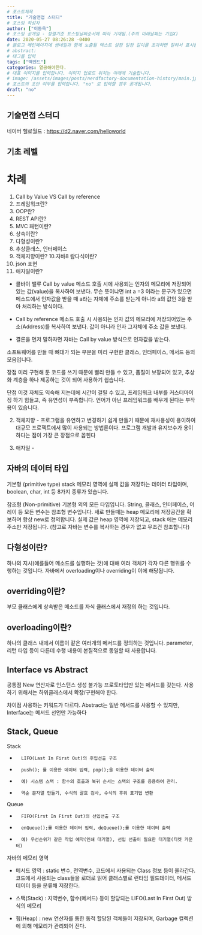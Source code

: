 ```yaml
---
# 포스트제목
title: "기술면접 스터디"
# 포스팅 작성자
author: ["이동옥"] 
# 포스팅 공개일 - 정렬기준 포스팅날짜순서에 따라 기재됨.(주의 미래날짜는 기입X)
date: 2020-05-27 08:26:28 -0400
# 블로그 메인페이지에 썸네일과 함께 노출될 텍스트 설정 일정 길이를 초과하면 잘려서 표시됨.
# abstract:
# 태그를 입력
tags: ["백엔드"]
categories: 열공해야한다.
# 대표 이미지를 입력합니다. 이미지 업로드 위치는 아래에 기술합니다.
# image: /assets/images/posts/nerdfactory-documentation-history/main.jpg
# 포스트의 초안 여부를 입력합니다. "no" 로 입력할 경우 공개됩니다.
draft: "no"
---
```


## 기술면접 스터디

네이버 헬로월드 : https://d2.naver.com/helloworld


## 기초 레벨

# 차례
1. Call by Value VS Call by reference
2. 프레임워크란?
3. OOP란?
4. REST API란?
5. MVC 패턴이란?
6. 상속이란?
7. 다형성이란?
8. 추상클래스, 인터페이스
9. 객체지향이란?
10.자바8 람다식이란?
11. json 표현
12. 애자일이란?

 - 콜바이 밸류 Call by value
 메소드 호출 시에 사용되는 인자의 메모리에 저장되어 있는 값(value)을 복사하여 보낸다.
무슨 뜻이냐면 int a =3 이라는 문구가 있으면 
메소드에서 인자값을 받을 때 a라는 자체에 주소를 받는게 아니라 a의 값인 3을 받아 처리하는 방식이다.


 - Call by reference
 메소드 호출 시 사용되는 인자 값의 메모리에 저장되어있는 주소(Address)를 복사하여 보낸다.
값이 아니라 인자 그자체에 주소 값을 보낸다. 

- 결론을 먼저 말하자면 자바는 Call by value  방식으로 인자값을 받는다.

소프트웨어를 만들 때 뼈대가 되는 부분을 미리 구현한 클래스, 인터페이스, 메서드 등의 모음입니다.

장점
미리 구현해 둔 코드를 쓰기 때문에 빨리 만들 수 있고,
품질이 보장되어 있고,
추상화 계층을 하나 제공하는 것이 되어 사용하기 쉽습니다.

단점
이것 자체도 익숙해 지는데에 시간이 걸릴 수 있고,
프레임워크 내부를 커스터마이징 하기 힘들고, 즉 유연성이 부족합니다.
언어가 아닌 프레임워크를 배우게 된다는 부작용이 있습니다.



2. 객체지향 - 프로그램을 유연하고 변경하기 쉽게 만들기 때문에 재사용성이 용이하여 대규모 프로젝트에서 많이 사용되는 방법론이다. 프로그램 개발과 유지보수가 용이하다는 점이 가장 큰 장점으로 꼽힌다

6. 애자일 - 



## 자바의 데이터 타입
기본형 (primitive type)
stack 메모리 영역에 실제 값을 저장하는 데이터 타입이며, boolean, char, int 등 8가지 종류가 있습니다.

참조형 (Non-primitive)
기본형 외의 모든 타입입니다. String, 클래스, 인터페이스, 어레이 등 모든 변수는 참조형 변수입니다. 새로 만들때는 heap 메모리에 저장공간을 확보하며 항상 new로 정의합니다. 실제 값은 heap 영역에 저장되고, stack 에는 메모리 주소만 저장됩니다. (참고로 자바는 변수를 복사하는 경우가 없고 무조건 참조합니다)

## 다형성이란?
하나의 지시(예를들어 메소드를 실행하는 것)에 대해 여러 객체가 각자 다른 행위를 수행하는 것입니다. 자바에서 overloading이나 overriding이 이에 해당됩니다.

## overriding이란?
부모 클래스에게 상속받은 메소드를 자식 클래스에서 재정의 하는 것입니다.

## overloading이란?
하나의 클래스 내에서 이름이 같은 여러개의 메서드를 정의하는 것입니다. parameter, 리턴 타입 등이 다른데 수행 내용이 본질적으로 동일할 때 사용합니다.

## Interface vs Abstract
공통점
       New 연산자로 인스턴스 생성 불가능
       프로토타입만 있는 메서드를 갖는다.
       사용하기 위해서는 하위클래스에서 확장/구현해야 한다.

차이점
       사용하는 키워드가 다르다.
       Abstract는 일반 메서드를 사용할 수 있지만, Interface는 메서드 선언만 가능하다


## Stack, Queue
Stack
-       LIFO(Last In First Out)의 후입선출 구조
-       push(); 를 이용한 데이터 입력, pop();을 이용한 데이터 출력
-       예) 시스템 스택 : 함수의 호출과 복귀 순서는 스택의 구조를 응용하여 관리.
-       역순 문자열 만들기, 수식의 괄호 검사, 수식의 후위 표기법 변환

Queue
-       FIFO(First In First Out)의 선입선출 구조
-       enQueue();를 이용한 데이터 입력, deQueue();를 이용한 데이터 출력
-       예) 우선순위가 같은 작업 예약(인쇄 대기열), 선입 선출이 필요한 대기열(티켓 카운터)


자바의 메모리 영역
- 메서드 영역 : static 변수, 전역변수, 코드에서 사용되는 Class 정보 등이 올라간다. 코드에서 사용되는 class들을 로더로 읽어 클래스별로 런타임 필드데이터, 메서드 데이터 등을 분류해 저장한다.

- 스택(Stack) : 지역변수, 함수(메서드) 등이 할당되는 LIFO(Last In First Out) 방식의 메모리

- 힙(Heap) : new 연산자를 통한 동적 할당된 객체들이 저장되며, Garbage 컬렉션에 의해 메모리가 관리되어 진다.
